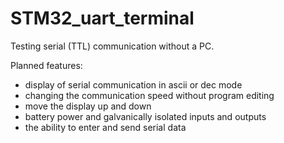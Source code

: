 # STM32_uart_terminal
Testing serial (TTL) communication without a PC.

Planned features:
- display of serial communication in ascii or dec mode
- changing the communication speed without program editing
- move the display up and down
- battery power and galvanically isolated inputs and outputs
- the ability to enter and send serial data
